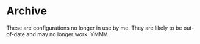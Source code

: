 # Archive

These are configurations no longer in use by me. They are likely to be out-of-date and may no longer work. YMMV.
